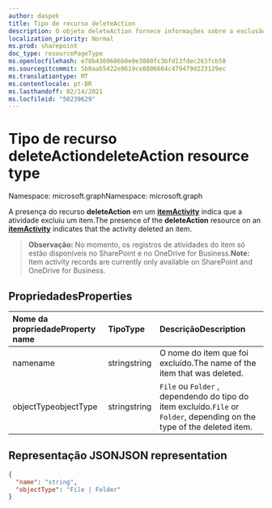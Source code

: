 ```yaml
---
author: daspek
title: Tipo de recurso deleteAction
description: O objeto deleteAction fornece informações sobre a exclusão de um item.
localization_priority: Normal
ms.prod: sharepoint
doc_type: resourcePageType
ms.openlocfilehash: e78b4369606b0e0e3880fc3bfd13fdec263fcb58
ms.sourcegitcommit: 5b0aab5422e0619ce8806664c479479d223129ec
ms.translationtype: MT
ms.contentlocale: pt-BR
ms.lasthandoff: 02/14/2021
ms.locfileid: "50239629"
---
```

# <a name="deleteaction-resource-type"></a><span data-ttu-id="8aadb-103">Tipo de recurso deleteAction</span><span class="sxs-lookup"><span data-stu-id="8aadb-103">deleteAction resource type</span></span>

<span data-ttu-id="8aadb-104">Namespace: microsoft.graph</span><span class="sxs-lookup"><span data-stu-id="8aadb-104">Namespace: microsoft.graph</span></span>

<span data-ttu-id="8aadb-105">A presença do recurso **deleteAction** em um [**itemActivity**][activity] indica que a atividade excluiu um item.</span><span class="sxs-lookup"><span data-stu-id="8aadb-105">The presence of the **deleteAction** resource on an [**itemActivity**][activity] indicates that the activity deleted an item.</span></span>

><span data-ttu-id="8aadb-106">**Observação:** No momento, os registros de atividades do item só estão disponíveis no SharePoint e no OneDrive for Business.</span><span class="sxs-lookup"><span data-stu-id="8aadb-106">**Note:** Item activity records are currently only available on SharePoint and OneDrive for Business.</span></span>

[activity]: itemactivity.md

## <a name="properties"></a><span data-ttu-id="8aadb-107">Propriedades</span><span class="sxs-lookup"><span data-stu-id="8aadb-107">Properties</span></span>

| <span data-ttu-id="8aadb-108">Nome da propriedade</span><span class="sxs-lookup"><span data-stu-id="8aadb-108">Property name</span></span> | <span data-ttu-id="8aadb-109">Tipo</span><span class="sxs-lookup"><span data-stu-id="8aadb-109">Type</span></span>   | <span data-ttu-id="8aadb-110">Descrição</span><span class="sxs-lookup"><span data-stu-id="8aadb-110">Description</span></span>
|:--------------|:-------|:----------------------------------------------------
| <span data-ttu-id="8aadb-111">name</span><span class="sxs-lookup"><span data-stu-id="8aadb-111">name</span></span>          | <span data-ttu-id="8aadb-112">string</span><span class="sxs-lookup"><span data-stu-id="8aadb-112">string</span></span> | <span data-ttu-id="8aadb-113">O nome do item que foi excluído.</span><span class="sxs-lookup"><span data-stu-id="8aadb-113">The name of the item that was deleted.</span></span>
| <span data-ttu-id="8aadb-114">objectType</span><span class="sxs-lookup"><span data-stu-id="8aadb-114">objectType</span></span>    | <span data-ttu-id="8aadb-115">string</span><span class="sxs-lookup"><span data-stu-id="8aadb-115">string</span></span> | <span data-ttu-id="8aadb-116">`File` ou `Folder` , dependendo do tipo do item excluído.</span><span class="sxs-lookup"><span data-stu-id="8aadb-116">`File` or `Folder`, depending on the type of the deleted item.</span></span>


## <a name="json-representation"></a><span data-ttu-id="8aadb-117">Representação JSON</span><span class="sxs-lookup"><span data-stu-id="8aadb-117">JSON representation</span></span>

<!-- {
  "blockType": "resource",
  "optionalProperties": [ ],
  "@type": "microsoft.graph.deleteAction"
}-->

```json
{
  "name": "string",
  "objectType": "File | Folder"
}
```

<!--
{
  "type": "#page.annotation",
  "description": "The deleteAction object provides information about the deletion of an item.",
  "keywords": "activities,activity,action,delete,deletion",
  "section": "documentation",
  "tocPath": "Resources/DeleteAction",
  "suppressions": []
}
-->

